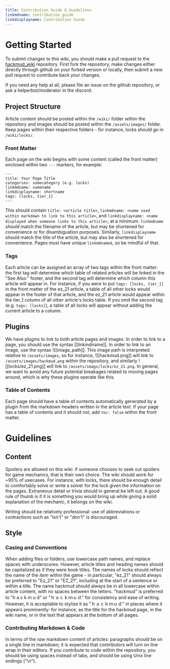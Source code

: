 ```yaml
---
title: Contribution Guide & Guidelines
linkmdname: contribution_guide
linkdisplayname: Contribution Guide
---
```


# Getting Started

To submit changes to this wiki, you should make a pull request to the [hackmud_wiki](https://github.com/DrizzlyBear/hackmud_wiki) repository. First fork the repository, make changes either directly through github on your forked version or locally, then submit a new pull request to contribute back your changes.

If you need any help at all, please file an issue on the github repository, or ask a helperbot/moderator in the discord.

## Project Structure

Article content should be posted within the `/wiki/` folder within the repository and images should be posted within the `/assets/images/` folder. Keep pages within their respective folders - for instance, locks should go in `/wiki/locks/`.

### Front Matter

Each page on the wiki begins with some content (called the front matter) enclosed within two `---` markers, for example:

```
---
title: Your Page Title
categories: somecategory (e.g. locks)
linkmdname: somename
linkdisplayname: shortname
tags: [locks, tier_1]
---
```

This should contain `title: <article title>`, `linkmdname: <name used within markdown to link to this article>`, and `linkdisplayname: <name displayed when someone links to this article>`, at a minimum. `linkmdname` _should_ match the filename of the article, but may be shortened for convenience or for disambiguation purposes. Similarly, `linkdisplayname` should match the title of the article, but may also be shortened for convenience. Pages must have unique `linkmdname`s, so be mindful of that.

### Tags

Each article can be assigned an array of two tags within the front matter: the first tag will determine which table of related articles will be linked in the "See Also:" footer, and the second tag will determine which column this article will appear in. For instance, if you were to put `tags: [locks, tier_1]` in the front matter of the ez_21 article, a table of all other locks would appear in the footer of that article, and the ez_21 article would appear within the tier_1 column of all other article's locks table. If you omit the second tag (e.g. `tags: [locks]`), a table of all locks will appear without adding the current article to a column.

## Plugins

We have plugins to link to both article pages and images. In order to link to a page, you should use the syntax \[\[linkmdname\]\]. In order to link to an image, use the syntax !\[\[image_path\]\]. This image path is interpreted relative to `/assets/images`, so for instance, !\[\[hackmud.png\]\] will link to `/assets/images/hackmud.png` within the repository, and similarly !\[\[locks/ez_21.png\]\] will link to `/assets/imags/locks/ez_21.png`. In general, we want to avoid any future potential breakages related to moving pages around, which is why these plugins operate like this.

### Table of Contents

Each page should have a table of contents automatically generated by a plugin from the markdown headers written in the article text. If your page has a table of contents and it should not, add `toc: false` within the front matter.

# Guidelines

## Content

Spoilers are allowed on this wiki: if someone chooses to seek out spoilers for game mechanics, that is their own choice. The wiki should work for ~95% of usecases. For instance, with locks, there should be enough detail to comfortably solve or write a solver for the lock given the information on the pages. Extraneous detail or trivia should in general be left out. A good rule of thumb is if it is something you would bring up while giving a solid explanation of the mechanic, it belongs on the wiki.

Writing should be relatively professional: use of abbreviations or contractions such as "isn't" or "don't" is discouraged.

## Style

### Casing and Conventions

When adding files or folders, use lowercase path names, and replace spaces with underscores. However, article titles and heading names should be capitalized as if they were book titles. The names of locks should reflect the name of the _item_ within the game - in particular, "ez_21" should always be preferred to "Ez_21" or "EZ_21", including at the start of a sentence or within a title. The name hackmud should always be in all lowercase within article content, with no spaces between the letters. "hackmud" is preferred to "h a c k m u d" or "ｈａｃｋｍｕｄ" for consistency and ease of writing. However, it is acceptable to stylize it as "ｈａｃｋｍｕｄ" in places where it appears prominently: for instance, as the title for the hackmud page, in the wiki name, or in the text that appears at the bottom of all pages.

### Contributing Markdown & Code

In terms of the _raw_ markdown content of articles: paragraphs should be on a single line in markdown; it is expected that contributors will turn on line wrap in their editors. If you contribute to code within the repository, you should be using spaces instead of tabs, and should be using Unix line endings ("\\n").
